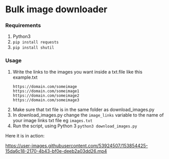 # Bulk image downloader

### Requirements
1. Python3
2. `pip install requests`
3. `pip install shutil`

### Usage

1. Write the links to the images you want inside a txt.file like this
    example.txt
    ```
    https://domain.com/someimage
    https://domain.com/someimage1
    https://domain.com/someimage2
    https://domain.com/someimage3
    ```
2. Make sure that txt file is in the same folder as download_images.py
3. In download_images.py change the `image_links` variable to the name of your image links txt file eg `images.txt`
4. Run the script, using Python 3 `python3 download_images.py`

Here it is in action:

https://user-images.githubusercontent.com/53924507/153854425-15da6c18-2170-4b43-bf0e-deeb2a03dd26.mp4

